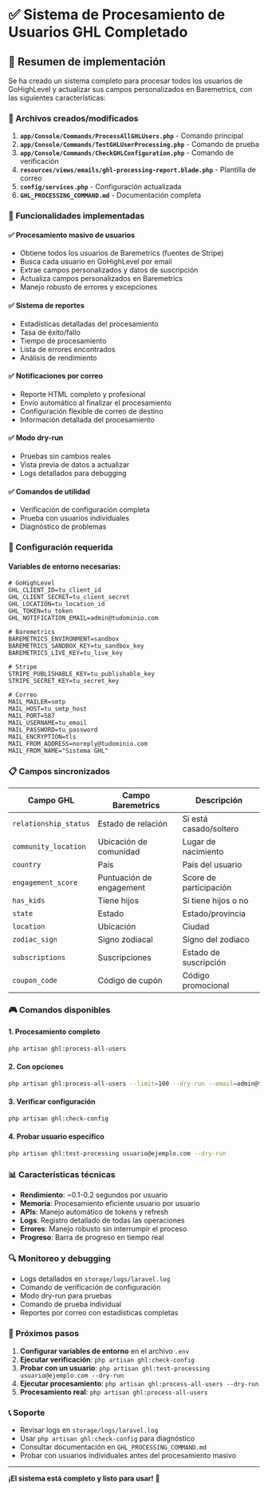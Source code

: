 # ✅ Sistema de Procesamiento de Usuarios GHL Completado

## 🎯 Resumen de implementación

Se ha creado un sistema completo para procesar todos los usuarios de GoHighLevel y actualizar sus campos personalizados en Baremetrics, con las siguientes características:

### 📁 Archivos creados/modificados

1. **`app/Console/Commands/ProcessAllGHLUsers.php`** - Comando principal
2. **`app/Console/Commands/TestGHLUserProcessing.php`** - Comando de prueba
3. **`app/Console/Commands/CheckGHLConfiguration.php`** - Comando de verificación
4. **`resources/views/emails/ghl-processing-report.blade.php`** - Plantilla de correo
5. **`config/services.php`** - Configuración actualizada
6. **`GHL_PROCESSING_COMMAND.md`** - Documentación completa

### 🚀 Funcionalidades implementadas

#### ✅ Procesamiento masivo de usuarios
- Obtiene todos los usuarios de Baremetrics (fuentes de Stripe)
- Busca cada usuario en GoHighLevel por email
- Extrae campos personalizados y datos de suscripción
- Actualiza campos personalizados en Baremetrics
- Manejo robusto de errores y excepciones

#### ✅ Sistema de reportes
- Estadísticas detalladas del procesamiento
- Tasa de éxito/fallo
- Tiempo de procesamiento
- Lista de errores encontrados
- Análisis de rendimiento

#### ✅ Notificaciones por correo
- Reporte HTML completo y profesional
- Envío automático al finalizar el procesamiento
- Configuración flexible de correo de destino
- Información detallada del procesamiento

#### ✅ Modo dry-run
- Pruebas sin cambios reales
- Vista previa de datos a actualizar
- Logs detallados para debugging

#### ✅ Comandos de utilidad
- Verificación de configuración completa
- Prueba con usuarios individuales
- Diagnóstico de problemas

### 🔧 Configuración requerida

#### Variables de entorno necesarias:
```env
# GoHighLevel
GHL_CLIENT_ID=tu_client_id
GHL_CLIENT_SECRET=tu_client_secret
GHL_LOCATION=tu_location_id
GHL_TOKEN=tu_token
GHL_NOTIFICATION_EMAIL=admin@tudominio.com

# Baremetrics
BAREMETRICS_ENVIRONMENT=sandbox
BAREMETRICS_SANDBOX_KEY=tu_sandbox_key
BAREMETRICS_LIVE_KEY=tu_live_key

# Stripe
STRIPE_PUBLISHABLE_KEY=tu_publishable_key
STRIPE_SECRET_KEY=tu_secret_key

# Correo
MAIL_MAILER=smtp
MAIL_HOST=tu_smtp_host
MAIL_PORT=587
MAIL_USERNAME=tu_email
MAIL_PASSWORD=tu_password
MAIL_ENCRYPTION=tls
MAIL_FROM_ADDRESS=noreply@tudominio.com
MAIL_FROM_NAME="Sistema GHL"
```

### 📋 Campos sincronizados

| Campo GHL | Campo Baremetrics | Descripción |
|-----------|-------------------|-------------|
| `relationship_status` | Estado de relación | Si está casado/soltero |
| `community_location` | Ubicación de comunidad | Lugar de nacimiento |
| `country` | País | País del usuario |
| `engagement_score` | Puntuación de engagement | Score de participación |
| `has_kids` | Tiene hijos | Si tiene hijos o no |
| `state` | Estado | Estado/provincia |
| `location` | Ubicación | Ciudad |
| `zodiac_sign` | Signo zodiacal | Signo del zodiaco |
| `subscriptions` | Suscripciones | Estado de suscripción |
| `coupon_code` | Código de cupón | Código promocional |

### 🎮 Comandos disponibles

#### 1. Procesamiento completo
```bash
php artisan ghl:process-all-users
```

#### 2. Con opciones
```bash
php artisan ghl:process-all-users --limit=100 --dry-run --email=admin@tudominio.com
```

#### 3. Verificar configuración
```bash
php artisan ghl:check-config
```

#### 4. Probar usuario específico
```bash
php artisan ghl:test-processing usuario@ejemplo.com --dry-run
```

### 📊 Características técnicas

- **Rendimiento**: ~0.1-0.2 segundos por usuario
- **Memoria**: Procesamiento eficiente usuario por usuario
- **APIs**: Manejo automático de tokens y refresh
- **Logs**: Registro detallado de todas las operaciones
- **Errores**: Manejo robusto sin interrumpir el proceso
- **Progreso**: Barra de progreso en tiempo real

### 🔍 Monitoreo y debugging

- Logs detallados en `storage/logs/laravel.log`
- Comando de verificación de configuración
- Modo dry-run para pruebas
- Comando de prueba individual
- Reportes por correo con estadísticas completas

### 🚀 Próximos pasos

1. **Configurar variables de entorno** en el archivo `.env`
2. **Ejecutar verificación**: `php artisan ghl:check-config`
3. **Probar con un usuario**: `php artisan ghl:test-processing usuario@ejemplo.com --dry-run`
4. **Ejecutar procesamiento**: `php artisan ghl:process-all-users --dry-run`
5. **Procesamiento real**: `php artisan ghl:process-all-users`

### 📞 Soporte

- Revisar logs en `storage/logs/laravel.log`
- Usar `php artisan ghl:check-config` para diagnóstico
- Consultar documentación en `GHL_PROCESSING_COMMAND.md`
- Probar con usuarios individuales antes del procesamiento masivo

---

**¡El sistema está completo y listo para usar!** 🎉
